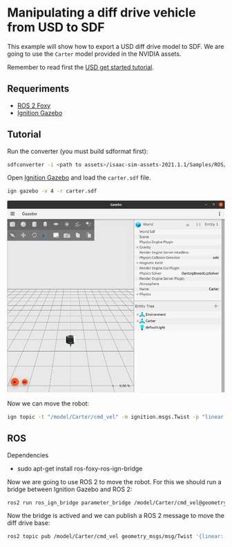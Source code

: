 # Manipulating a diff drive vehicle from USD to SDF

This example will show how to export a USD diff drive model to SDF.
We are going to use the `Carter` model provided in the NVIDIA assets.

Remember to read first the [USD get started tutorial](./usdgetstarted.md).

## Requeriments

  - [ROS 2 Foxy](https://docs.ros.org/en/foxy/Installation.html)
  - [Ignition Gazebo](https://ignitionrobotics.org/docs/fortress)

## Tutorial

Run the converter (you must build sdformat first):

```bash
sdfconverter -i <path to assets>/isaac-sim-assets-2021.1.1/Samples/ROS/Robots/Carter_ROS.usd -o carter.sdf
```

Open [Ignition Gazebo](https://ignitionrobotics.org/docs/fortress) and load the `carter.sdf` file.

```bash
ign gazebo -v 4 -r carter.sdf
```

![](img/carter.png)

Now we can move the robot:

```bash
ign topic -t "/model/Carter/cmd_vel" -m ignition.msgs.Twist -p "linear: {x: 0.5}, angular: {z: 0.05}"
```

## ROS

Dependencies
 - sudo apt-get install ros-foxy-ros-ign-bridge

Now we are going to use ROS 2 to move the robot. For this we should run a bridge between
Ignition Gazebo and ROS 2:

```bash
ros2 run ros_ign_bridge parameter_bridge /model/Carter/cmd_vel@geometry_msgs/msg/Twist@ignition.msgs.Twist
```

Now the bridge is actived and we can publish a ROS 2 message to move the diff drive base:

```bash
ros2 topic pub /model/Carter/cmd_vel geometry_msgs/msg/Twist '{linear: {x: 0.15, y: 0, z: 0}, angular: {x: 0, y: 0,z: 0}}' -1
```
